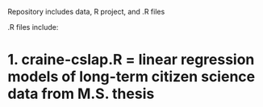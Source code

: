 Repository includes data, R project, and .R files

.R files include:
# 1. craine-cslap.R = linear regression models of long-term citizen science data from M.S. thesis
